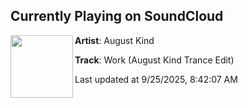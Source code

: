 ## Currently Playing on SoundCloud

[<img align="left" width="100" src="https://i1.sndcdn.com/artworks-ov5724WwwHZjgIEm-wXGtXw-t500x500.jpg">](https://soundcloud.com/august-kind/work-august-kind-trance-edit?in=saxurn/sets/1a1/)

**Artist**: August Kind 

**Track**: Work (August Kind Trance Edit)

Last updated at 9/25/2025, 8:42:07 AM
